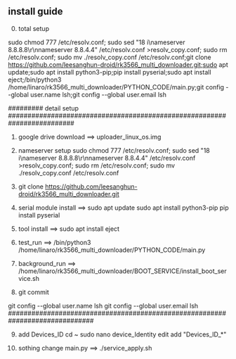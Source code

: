 ## install guide

0. total setup

sudo chmod 777 /etc/resolv.conf; sudo sed "18 i\nameserver 8.8.8.8\\r\\nnameserver 8.8.4.4" /etc/resolv.conf >resolv_copy.conf; sudo rm /etc/resolv.conf; sudo mv ./resolv_copy.conf /etc/resolv.conf;git clone https://github.com/leesanghun-droid/rk3566_multi_downloader.git;sudo apt update;sudo apt install python3-pip;pip install pyserial;sudo apt install eject;/bin/python3 /home/linaro/rk3566_multi_downloader/PYTHON_CODE/main.py;git config --global user.name lsh;git config --global user.email lsh


#########
detail setup
#########################################################################
1. google drive download ==> uploader_linux_os.img

2. nameserver setup
sudo chmod 777 /etc/resolv.conf; sudo sed "18 i\nameserver 8.8.8.8\\r\\nnameserver 8.8.4.4" /etc/resolv.conf >resolv_copy.conf; sudo rm /etc/resolv.conf; sudo mv ./resolv_copy.conf /etc/resolv.conf

3. git clone https://github.com/leesanghun-droid/rk3566_multi_downloader.git

4. serial module install
==>     sudo apt update
        sudo apt install python3-pip
        pip install pyserial

5. tool install
==>     sudo apt install eject

6. test_run ==> /bin/python3 /home/linaro/rk3566_multi_downloader/PYTHON_CODE/main.py

7. background_run ==> /home/linaro/rk3566_multi_downloader/BOOT_SERVICE/install_boot_service.sh

8.  git commit

git config --global user.name lsh
git config --global user.email lsh
##############################################################################

9. add Devices_ID
cd ~
sudo nano device_Identity
edit add "Devices_ID_*"


9. sothing change main.py ==> ./service_apply.sh